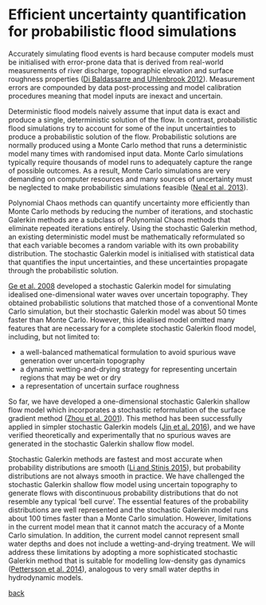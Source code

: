 # Efficient uncertainty quantification for probabilistic flood simulations

Accurately simulating flood events is hard because computer models must be initialised with error-prone data that is derived from real-world measurements of river discharge, topographic elevation and surface roughness properties ([Di Baldassarre and Uhlenbrook 2012](https://doi.org/10.1002/hyp.8226)).  Measurement errors are compounded by data post-processing and model calibration procedures meaning that model inputs are inexact and uncertain.

Deterministic flood models naively assume that input data is exact and produce a single, deterministic solution of the flow.  In contrast, probabilistic flood simulations try to account for some of the input uncertainties to produce a probabilistic solution of the flow.  Probabilistic solutions are normally produced using a Monte Carlo method that runs a deterministic model many times with randomised input data.  Monte Carlo simulations typically require thousands of model runs to adequately capture the range of possible outcomes.  As a result, Monte Carlo simulations are very demanding on computer resources and many sources of uncertainty must be neglected to make probabilistic simulations feasible ([Neal et al. 2013](https://doi.org/10.1002/hyp.9572)).

Polynomial Chaos methods can quantify uncertainty more efficiently than Monte Carlo methods by reducing the number of iterations, and stochastic Galerkin methods are a subclass of Polynomial Chaos methods that eliminate repeated iterations entirely.  Using the stochastic Galerkin method, an existing deterministic model must be mathematically reformulated so that each variable becomes a random variable with its own probability distribution.  The stochastic Galerkin model is initialised with statistical data that quantifies the input uncertainties, and these uncertainties propagate through the probabilistic solution.

[Ge et al. 2008](https://doi.org/10.1061/(ASCE)0733-9429(2008)134:12(1732)) developed a stochastic Galerkin model for simulating idealised one-dimensional water waves over uncertain topography.  They obtained probabilistic solutions that matched those of a conventional Monte Carlo simulation, but their stochastic Galerkin model was about 50 times faster than Monte Carlo.  However, this idealised model omitted many features that are necessary for a complete stochastic Galerkin flood model, including, but not limited to:

* a well-balanced mathematical formulation to avoid spurious wave generation over uncertain topography
* a dynamic wetting-and-drying strategy for representing uncertain regions that may be wet or dry
* a representation of uncertain surface roughness

So far, we have developed a one-dimensional stochastic Galerkin shallow flow model which incorporates a stochastic reformulation of the surface gradient method ([Zhou et al. 2001](https://doi.org/10.1006/jcph.2000.6670)).  This method has been successfully applied in simpler stochastic Galerkin models ([Jin et al. 2016](https://doi.org/10.1007/s10915-015-0124-2)), and we have verified theoretically and experimentally that no spurious waves are generated in the stochastic Galerkin shallow flow model.

Stochastic Galerkin methods are fastest and most accurate when probability distributions are smooth ([Li and Stinis 2015]()), but probability distributions are not always smooth in practice.  We have challenged the stochastic Galerkin shallow flow model using uncertain topography to generate flows with discontinuous probability distributions that do not resemble any typical ‘bell curve’.  The essential features of the probability distributions are well represented and the stochastic Galerkin model runs about 100 times faster than a Monte Carlo simulation.  However, limitations in the current model mean that it cannot match the accuracy of a Monte Carlo simulation.  In addition, the current model cannot represent small water depths and does not include a wetting-and-drying treatment.  We will address these limitations by adopting a more sophisticated stochastic Galerkin method that is suitable for modelling low-density gas dynamics ([Pettersson et al. 2014](https://doi.org/10.1016/j.jcp.2013.10.011)), analogous to very small water depths in hydrodynamic models.



[back](./)
